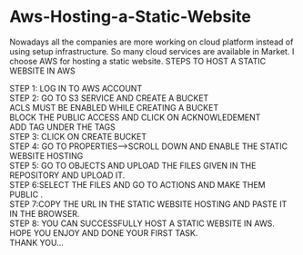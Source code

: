 # Aws-Hosting-a-Static-Website
Nowadays all the companies are more working on cloud platform instead of using setup infrastructure. So many cloud services are available in Market. I choose AWS for hosting a static website.
 STEPS TO HOST A STATIC WEBSITE IN AWS

 STEP 1: LOG IN TO AWS ACCOUNT<br>
 STEP 2: GO TO S3 SERVICE AND CREATE A BUCKET <br>
        ACLS MUST BE ENABLED WHILE CREATING A BUCKET <br>
        BLOCK THE PUBLIC ACCESS AND CLICK ON ACKNOWLEDEMENT<br>
        ADD TAG UNDER THE TAGS<br>
STEP 3: CLICK ON CREATE BUCKET<br>
STEP 4: GO TO PROPERTIES-->SCROLL DOWN AND ENABLE THE STATIC WEBSITE HOSTING <br>
STEP 5: GO TO OBJECTS AND UPLOAD THE FILES GIVEN IN THE REPOSITORY AND UPLOAD IT.<br>
STEP 6:SELECT THE FILES AND GO TO ACTIONS AND MAKE THEM PUBLIC .<br>
STEP 7:COPY THE URL IN THE STATIC WEBSITE HOSTING AND PASTE IT IN THE BROWSER.<br>
STEP 8: YOU CAN SUCCESSFULLY HOST A STATIC WEBSITE IN AWS.<br>
HOPE YOU ENJOY AND DONE YOUR FIRST TASK.<br>
THANK YOU...

        

